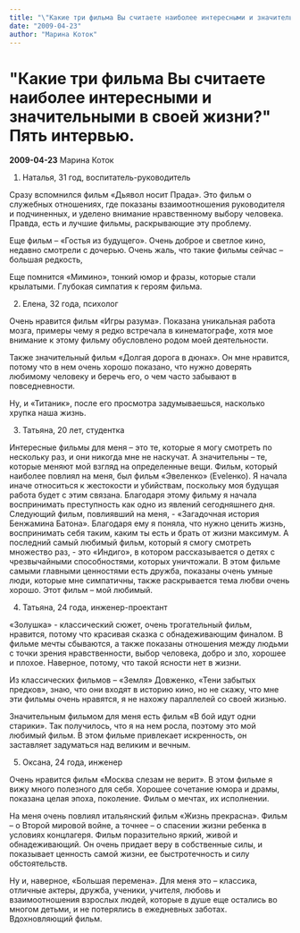 ```yaml
---
title: "\"Какие три фильма Вы считаете наиболее интересными и значительными в своей жизни?\" Пять интервью."
date: "2009-04-23"
author: "Марина Коток"
---
```


# "Какие три фильма Вы считаете наиболее интересными и значительными в своей жизни?" Пять интервью.

**2009-04-23** Марина Коток

1. Наталья, 31 год, воспитатель-руководитель

Сразу вспомнился фильм «Дьявол носит Прада». Это фильм о служебных отношениях, где показаны взаимоотношения руководителя и подчиненных, и уделено внимание нравственному выбору человека. Правда, есть и лучшие фильмы, раскрывающие эту проблему.

Еще фильм – «Гостья из будущего». Очень доброе и светлое кино, недавно смотрели с дочерью. Очень жаль, что такие фильмы сейчас – большая редкость, 

Еще помнится «Мимино», тонкий юмор и фразы, которые стали крылатыми. Глубокая симпатия к героям фильма.

2. Елена, 32 года, психолог

Очень нравится фильм «Игры разума». Показана уникальная работа мозга, примеры чему я редко встречала в кинематографе, хотя мое внимание к этому фильму обусловлено родом моей деятельности.

Также значительный фильм «Долгая дорога в дюнах». Он мне нравится, потому что в нем очень хорошо показано, что нужно доверять любимому человеку и беречь его, о чем часто забывают в повседневности.

Ну, и «Титаник», после его просмотра задумываешься, насколько хрупка наша жизнь.

3. Татьяна, 20 лет, студентка

Интересные фильмы для меня – это те, которые я могу смотреть по нескольку раз, и они никогда мне не наскучат. А значительны – те, которые меняют мой взгляд на определенные вещи. Фильм, который наиболее повлиял на меня, был фильм «Эвеленко» (Evelенко). Я начала иначе относиться к жестокости и убийствам, поскольку моя будущая работа будет с этим связана. Благодаря этому фильму я начала воспринимать преступность как одно из явлений сегодняшнего дня. Следующий фильм, повлиявший на меня, - «Загадочная история Бенжамина Батона». Благодаря ему я поняла, что нужно ценить жизнь, воспринимать себя таким, каким ты есть и брать от жизни максимум. А последний самый любимый фильм, который я смогу смотреть множество раз, - это «Индиго», в котором рассказывается о детях с чрезвычайными способностями, которых уничтожали. В этом фильме самыми главными ценностями есть дружба, показаны очень умные люди, которые мне симпатичны, также раскрывается тема любви очень хорошо. Этот фильм – мой любимый.

4. Татьяна, 24 года, инженер-проектант

 «Золушка» - классический сюжет, очень трогательный фильм, нравится, потому что красивая сказка с обнадеживающим финалом. В фильме мечты сбываются, а также показаны отношения между людьми с точки зрения нравственности, выбор человека, добро и зло, хорошее и плохое. Наверное, потому, что такой ясности нет в жизни.

Из классических фильмов – «Земля» Довженко, «Тени забытых предков», знаю, что они входят в историю кино, но не скажу, что мне эти фильмы очень нравятся, я не нахожу параллелей со своей жизнью.

Значительным фильмом для меня есть фильм «В бой идут одни старики». Так получилось, что я на нем росла, поэтому это мой любимый фильм. В этом фильме привлекает искренность, он заставляет задуматься над великим и вечным.

5. Оксана, 24 года, инженер

Очень нравится фильм «Москва слезам не верит». В этом фильме я вижу много полезного для себя. Хорошее сочетание юмора и драмы, показана целая эпоха, поколение. Фильм о мечтах, их исполнении.

На меня очень повлиял итальянский фильм «Жизнь прекрасна». Фильм – о Второй мировой войне, а точнее – о спасении жизни ребенка в условиях концлагеря. Фильм поразительно яркий, живой и обнадеживающий. Он очень придает веру в собственные силы, и показывает ценность самой жизни, ее быстротечность и силу обстоятельств.

Ну и, наверное, «Большая перемена». Для меня это – классика, отличные актеры, дружба, ученики, учителя, любовь и взаимоотношения взрослых людей, которые в душе еще остались во многом детьми, и не потерялись в ежедневных заботах. Вдохновляющий фильм.